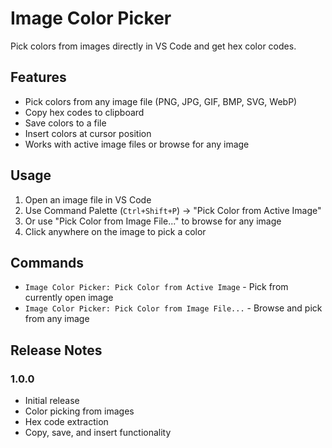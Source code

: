 # Image Color Picker

Pick colors from images directly in VS Code and get hex color codes.

## Features

- Pick colors from any image file (PNG, JPG, GIF, BMP, SVG, WebP)
- Copy hex codes to clipboard
- Save colors to a file
- Insert colors at cursor position
- Works with active image files or browse for any image

## Usage

1. Open an image file in VS Code
2. Use Command Palette (`Ctrl+Shift+P`) → "Pick Color from Active Image"
3. Or use "Pick Color from Image File..." to browse for any image
4. Click anywhere on the image to pick a color

## Commands

- `Image Color Picker: Pick Color from Active Image` - Pick from currently open image
- `Image Color Picker: Pick Color from Image File...` - Browse and pick from any image

## Release Notes

### 1.0.0

- Initial release
- Color picking from images
- Hex code extraction
- Copy, save, and insert functionality
